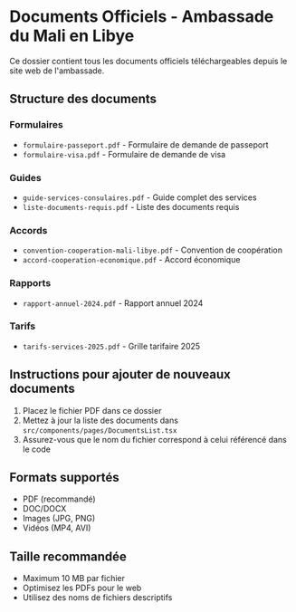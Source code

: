 # Documents Officiels - Ambassade du Mali en Libye

Ce dossier contient tous les documents officiels téléchargeables depuis le site web de l'ambassade.

## Structure des documents

### Formulaires
- `formulaire-passeport.pdf` - Formulaire de demande de passeport
- `formulaire-visa.pdf` - Formulaire de demande de visa

### Guides
- `guide-services-consulaires.pdf` - Guide complet des services
- `liste-documents-requis.pdf` - Liste des documents requis

### Accords
- `convention-cooperation-mali-libye.pdf` - Convention de coopération
- `accord-cooperation-economique.pdf` - Accord économique

### Rapports
- `rapport-annuel-2024.pdf` - Rapport annuel 2024

### Tarifs
- `tarifs-services-2025.pdf` - Grille tarifaire 2025

## Instructions pour ajouter de nouveaux documents

1. Placez le fichier PDF dans ce dossier
2. Mettez à jour la liste des documents dans `src/components/pages/DocumentsList.tsx`
3. Assurez-vous que le nom du fichier correspond à celui référencé dans le code

## Formats supportés

- PDF (recommandé)
- DOC/DOCX
- Images (JPG, PNG)
- Vidéos (MP4, AVI)

## Taille recommandée

- Maximum 10 MB par fichier
- Optimisez les PDFs pour le web
- Utilisez des noms de fichiers descriptifs
